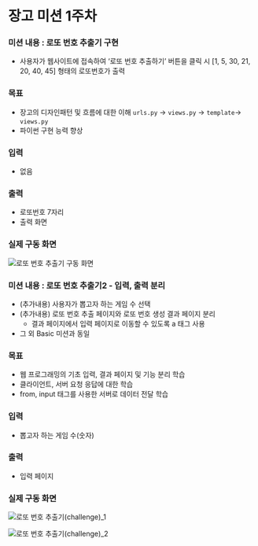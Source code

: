 # 장고 미션 1주차
### 미션 내용 : 로또 번호 추출기 구현

- 사용자가 웹사이트에 접속하여 ‘로또 번호 추출하기’ 버튼을 클릭 시 [1, 5, 30, 21, 20, 40, 45] 형태의 로또번호가 출력

### 목표

- 장고의 디자인패턴 및 흐름에 대한 이해 `urls.py` → `views.py` → `template`→ `views.py`
- 파이썬 구현 능력 향상

### 입력

- 없음

### 출력

- 로또번호 7자리
- 출력 화면

### 실제 구동 화면

![로또 번호 추출기 구동 화면](https://user-images.githubusercontent.com/83402978/160803913-19354a1f-326a-4f6a-b13b-366ef3b8d0f8.png)

### 미션 내용 : 로또 번호 추출기2 - 입력, 출력 분리

- (추가내용) 사용자가 뽑고자 하는 게임 수 선택
- (추가내용) 로또 번호 추출 페이지와 로또 번호 생성 결과 페이지 분리
    - 결과 페이지에서 입력 페이지로 이동할 수 있도록 a 태그 사용
- 그 외 Basic 미션과 동일

### 목표

- 웹 프로그래밍의 기초 입력, 결과 페이지 및 기능 분리 학습
- 클라이언트, 서버 요청 응답에 대한 학습
- from, input 태그를 사용한 서버로 데이터 전달 학습

### 입력

- 뽑고자 하는 게임 수(숫자)

### 출력

- 입력 페이지

### 실제 구동 화면

![로또 번호 추출기(challenge)_1](https://user-images.githubusercontent.com/83402978/160804031-41250687-ec01-4300-bd5b-24bd31e79c25.png)

![로또 번호 추출기(challenge)_2](https://user-images.githubusercontent.com/83402978/160804129-84c59639-c3fc-4ed6-b0b6-46bd487f602b.png)


